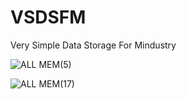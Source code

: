 # VSDSFM
Very Simple Data Storage For Mindustry

![ALL MEM(5)](https://github.com/user-attachments/assets/5a8a88fd-0484-4747-9ad1-aa1cb0f7f76d)

![ALL MEM(17)](https://github.com/user-attachments/assets/e982d1b4-204c-4db8-8559-d1231dbd83eb)



